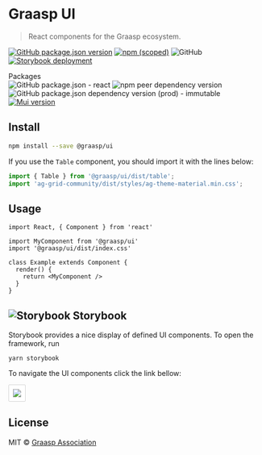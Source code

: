 # Graasp UI 

> React components for the Graasp ecosystem.

[![GitHub package.json version](https://img.shields.io/github/package-json/v/graasp/graasp-ui?color=limegreen&label=latest&logo=github)](https://github.com/graasp/graasp-ui/releases)
[![npm (scoped)](https://img.shields.io/npm/v/@graasp/ui?logo=npm)](https://www.npmjs.com/package/@graasp/ui)
![GitHub](https://img.shields.io/github/license/graasp/graasp-ui)
[![Storybook deployment](https://img.shields.io/badge/storybook-ui-%23FF4785?logo=storybook)](https://graasp.github.io/graasp-ui/)

Packages  
![GitHub package.json - react](https://img.shields.io/github/package-json/dependency-version/graasp/graasp-ui/dev/react?logo=react&label=react%20(dev))
![npm peer dependency version](https://img.shields.io/npm/dependency-version/@graasp/ui/peer/react?logo=react&label=react%20(peer))
![GitHub package.json dependency version (prod) - immutable](https://img.shields.io/github/package-json/dependency-version/graasp/graasp-ui/immutable?color=plum)
[![Mui version](https://img.shields.io/badge/mui-v5-deepskyblue?logo=mui)](https://mui.com/material-ui/getting-started/overview/)

## Install

```bash
npm install --save @graasp/ui
```

If you use the `Table` component, you should import it with the lines below:

```js
import { Table } from '@graasp/ui/dist/table';
import 'ag-grid-community/dist/styles/ag-theme-material.min.css';
````

## Usage

```tsx
import React, { Component } from 'react'

import MyComponent from '@graasp/ui'
import '@graasp/ui/dist/index.css'

class Example extends Component {
  render() {
    return <MyComponent />
  }
}
```

## ![Storybook](https://api.iconify.design/logos/storybook-icon.svg) Storybook

Storybook provides a nice display of defined UI components. To open the framework, run

```
yarn storybook
```

To navigate the UI components click the link bellow:

<a href="https://graasp.github.io/graasp-ui/" >
<img style="background: white; padding: 8px; border-radius: 2px; border: 1px solid lightgray" src="https://api.iconify.design/logos/storybook.svg"/>
</a>

## License

MIT © [Graasp Association](https://graasp.org)
